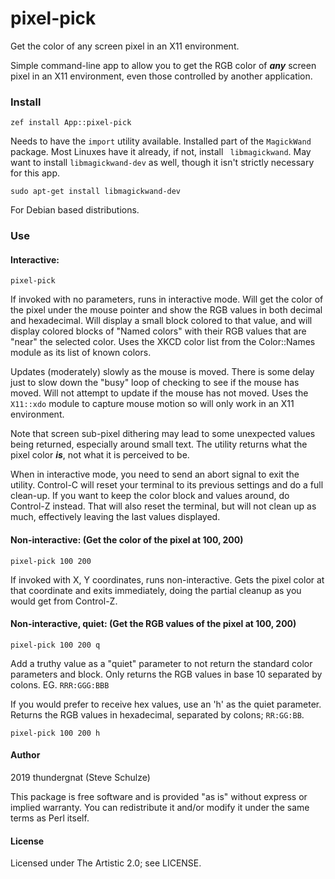 # pixel-pick

Get the color of any screen pixel in an X11 environment.

Simple command-line app to allow you to get the RGB color of ___any___ screen
pixel in an X11 environment, even those controlled by another application.

### Install

    zef install App::pixel-pick

Needs to have the `import` utility available. Installed part of the `MagickWand`
package. Most Linuxes have it already, if not, install ` libmagickwand`. May
want to install `libmagickwand-dev` as well, though it isn't strictly necessary
for this app.

    sudo apt-get install libmagickwand-dev

For Debian based distributions.

### Use

#### Interactive:

    pixel-pick

If invoked with no parameters, runs in interactive mode. Will get the color of
the pixel under the mouse pointer and show the RGB values in both decimal and
hexadecimal. Will display a small block colored to that value, and will display
colored blocks of "Named colors" with their RGB values that are "near" the
selected color. Uses the XKCD color list from the Color::Names module as its
list of known colors.

Updates (moderately) slowly as the mouse is moved. There is some delay just to
slow down the "busy" loop of checking to see if the mouse has moved. Will not
attempt to update if the mouse has not moved. Uses the `X11::xdo` module to
capture mouse motion so will only work in an X11 environment.

Note that screen sub-pixel dithering may lead to some unexpected values being
returned, especially around small text. The utility returns what the pixel color
***is***, not what it is perceived to be.

When in interactive mode, you need to send an abort signal to exit the utility.
Control-C will reset your terminal to its previous settings and do a full
clean-up. If you want to keep the color block and values around, do Control-Z
instead. That will also reset the terminal, but will not clean up as much,
effectively leaving the last values displayed.

#### Non-interactive: (Get the color of the pixel at 100, 200)

    pixel-pick 100 200

If invoked with X, Y coordinates, runs non-interactive. Gets the pixel color at
that coordinate and exits immediately, doing the partial cleanup as you would
get from Control-Z.

#### Non-interactive, quiet: (Get the RGB values of the pixel at 100, 200)

    pixel-pick 100 200 q

Add a truthy value as a "quiet" parameter to not return the standard color
parameters and block. Only returns the RGB values in base 10 separated by
colons. EG. `RRR:GGG:BBB`


If you would prefer to receive hex values, use an 'h' as the quiet parameter.
Returns the RGB values in hexadecimal, separated by colons; `RR:GG:BB`.

    pixel-pick 100 200 h

#### Author

2019  thundergnat (Steve Schulze)

This package is free software and is provided "as is" without express or implied
warranty. You can redistribute it and/or modify it under the same terms as Perl
itself.

#### License

Licensed under The Artistic 2.0; see LICENSE.
